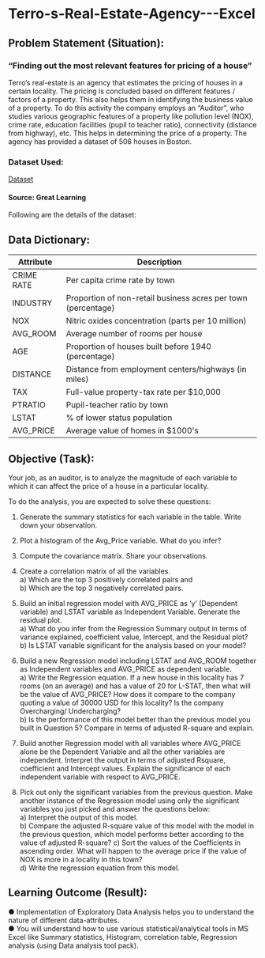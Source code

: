 # Terro-s-Real-Estate-Agency---Excel
## Problem Statement (Situation):
### “Finding out the most relevant features for pricing of a house”
Terro’s real-estate is an agency that estimates the pricing of houses in a certain locality. The pricing is
concluded based on different features / factors of a property. This also helps them in identifying the
business value of a property. To do this activity the company employs an “Auditor”, who studies
various geographic features of a property like pollution level (NOX), crime rate, education facilities
(pupil to teacher ratio), connectivity (distance from highway), etc. This helps in determining the price
of a property.
The agency has provided a dataset of 506 houses in Boston.

### Dataset Used:
[Dataset](https://d2fs5ql1w4aws3.cloudfront.net/account_1/attachments/965291/Dataset-%20Terro%2527s_REA.xlsx?response_content_disposition=attachment%3B+filename%3D%22Terro%27s_REA.xlsx%22%3B+filename%2A%3DUTF-8%27%27Terro%2527s%255FREA.xlsx&Expires=1753549381&Signature=xuNFBQ5m5gRFJwQJM1smeK~t5qG7EAF5OcVysA2QTXUqJfcDPBzeRXpRPiyHjXxhdwnvRRDUxOr4GpODlW3SaEy0XxH4gl8mYppuW3uFiptBNZg4XvRdEx2W73DqwtJjstfmxyiwZF8V4opHHZBOGD~WF5QJN7lbp6ssQEAS6mCPHOsi1jTuSDsS9iTkWrevDTptOgZ9CR0u12vPWjpTsXkM2fhdgaUFd7duhIVwOqizCPy7bAdYAyAqV8gPZBAu9S1QLlbJJThX~NX7E3v5OoRkiBTmELwye4EnGVsPopydA5-oB4x79qcBjBYSMeUCQcLobtLUeOofNDvOwnvtNA__&Key-Pair-Id=K2UFIFWGO8GS9H) 

#### Source: Great Learning

Following are the details of the dataset:
## Data Dictionary:
| Attribute   | Description                                                             |
|-------------|-------------------------------------------------------------------------|
| CRIME RATE | Per capita crime rate by town                                           |
| INDUSTRY   | Proportion of non-retail business acres per town (percentage)           |
| NOX        | Nitric oxides concentration (parts per 10 million)                      |
| AVG_ROOM   | Average number of rooms per house                                       |
| AGE        | Proportion of houses built before 1940 (percentage)                     |
| DISTANCE   | Distance from employment centers/highways (in miles)                    |
| TAX        | Full-value property-tax rate per $10,000                                |
| PTRATIO    | Pupil-teacher ratio by town                                             |
| LSTAT      | % of lower status population                                            |
| AVG_PRICE  | Average value of homes in $1000's   

## Objective (Task):
Your job, as an auditor, is to analyze the magnitude of each variable to which it can affect the price of a house in a particular locality.

To do the analysis, you are expected to solve these questions:

1) Generate the summary statistics for each variable in the table. Write
down your observation.

2) Plot a histogram of the Avg_Price variable. What do you infer?

3) Compute the covariance matrix. Share your observations.

4) Create a correlation matrix of all the variables.       
 a) Which are the top 3 positively correlated pairs and                                    
 b) Which are the top 3 negatively correlated pairs.

5) Build an initial regression model with AVG_PRICE as ‘y’ (Dependent variable) and LSTAT variable as Independent Variable. Generate the residual plot.                                                                                                                                                                                                                        
 a) What do you infer from the Regression Summary output in terms of variance explained,
 coefficient value, Intercept, and the Residual plot?                                      
 b) Is LSTAT variable significant for the analysis based on your model?

6) Build a new Regression model including LSTAT and AVG_ROOM together as Independent variables
and AVG_PRICE as dependent variable.                                                                                                                                                                                                                                                 
 a) Write the Regression equation. If a new house in this locality has 7 rooms (on an average)    and has a value of 20 for L-STAT, then what will be the value of AVG_PRICE? How does it compare
 to the company quoting a value of 30000 USD for this locality? Is the company Overcharging/
 Undercharging?                                                                        
 b) Is the performance of this model better than the previous model you built in Question 5?
 Compare in terms of adjusted R-square and explain.

7) Build another Regression model with all variables where AVG_PRICE alone be the Dependent
Variable and all the other variables are independent. Interpret the output in terms of adjusted Rsquare, coefficient and Intercept values. Explain the significance of each independent variable with respect to AVG_PRICE.                                                   

8) Pick out only the significant variables from the previous question. Make another instance of the Regression model using only the significant variables you just picked and answer the questions below:                                                                                                                                                                              
 a) Interpret the output of this model.                                                    
 b) Compare the adjusted R-square value of this model with the model in the previous question,
 which model performs better according to the value of adjusted R-square?
 c) Sort the values of the Coefficients in ascending order. What will happen to the average       price if the value of NOX is more in a locality in this town?                              
 d) Write the regression equation from this model.

## Learning Outcome (Result):
● Implementation of Exploratory Data Analysis helps you to understand the nature of different
data-attributes.                                                                      
● You will understand how to use various statistical/analytical tools in MS Excel like Summary
  statistics, Histogram, correlation table, Regression analysis (using Data analysis tool pack).
